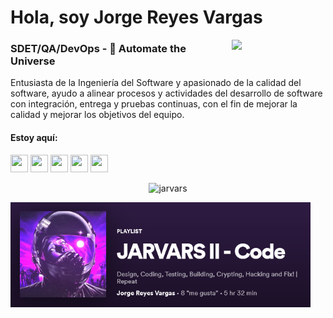 <h1>️Hola, soy Jorge Reyes Vargas</h1>
<img width="150" src="https://github.com/jarvars/jarvars.github.io/blob/master/assets/img/logo1.png?raw=true" align=right >
<h3>SDET/QA/DevOps - 🤖 Automate the Universe</h3>

Entusiasta de la Ingeniería del Software y apasionado de la calidad del software, ayudo a alinear procesos y actividades del desarrollo de software con integración,  entrega y pruebas continuas, con el fin de mejorar la calidad y mejorar los objetivos del equipo.

#### Estoy aquí:
<p><a href="mailto:soyjarvars@gmail.com"><img height="28" width="28" src="https://cdn.jsdelivr.net/npm/simple-icons@v3/icons/gmail.svg"/></a> <a href="https://www.linkedin.com/in/jarvars"><img height="28" width="28" src="https://cdn.jsdelivr.net/npm/simple-icons@v3/icons/linkedin.svg"/></a> <a href="https://www.twitter.com/jar_vars"><img height="28" width="28" src="https://cdn.jsdelivr.net/npm/simple-icons@v3/icons/twitter.svg"/></a> <a href="https://steamcommunity.com/id/jarvars/"><img height="28" width="28" src="https://cdn.jsdelivr.net/npm/simple-icons@v3/icons/steam.svg"/></a> <a href="https://dev.to/jarvars"><img height="28" width="28" src="https://cdn.jsdelivr.net/npm/simple-icons@v3/icons/dev-dot-to.svg"/></a>
</p>

<p align="center">
 <img src="https://github-readme-stats.vercel.app/api?username=jarvars&show_icons=true" alt="jarvars" />
</p>

[<img src="https://github.com/jarvars/jarvars/blob/master/assets/SpoList.png?raw=true" align="left" width="480" />](https://open.spotify.com/playlist/12W7dtBCYUtjOleI3ULgNK?si=oKL20GwqSrikkq7fZ5kPzg)
